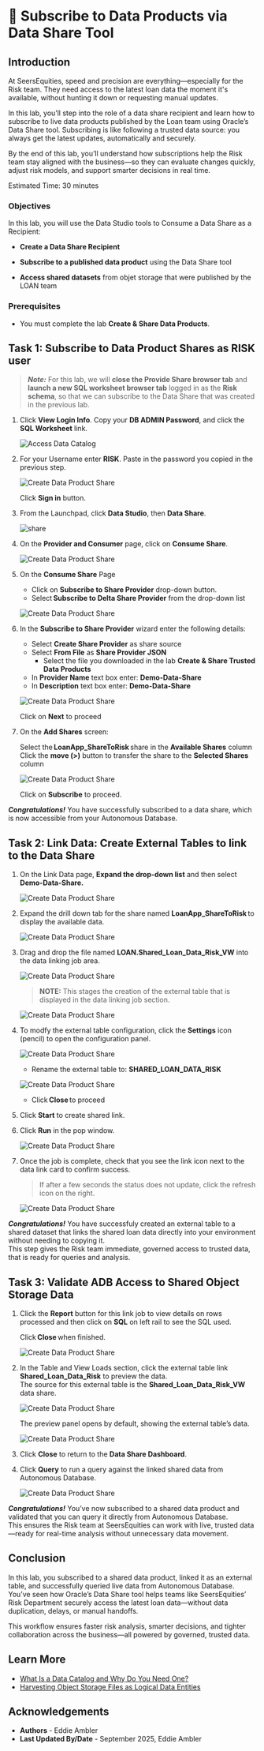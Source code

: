 # 🛒 Subscribe to Data Products via Data Share Tool

## Introduction

At SeersEquities, speed and precision are everything—especially for the Risk team. They need access to the latest loan data the moment it's available, without hunting it down or requesting manual updates.

In this lab, you’ll step into the role of a data share recipient and learn how to subscribe to live data products published by the Loan team using Oracle’s Data Share tool. Subscribing is like following a trusted data source: you always get the latest updates, automatically and securely.

By the end of this lab, you’ll understand how subscriptions help the Risk team stay aligned with the business—so they can evaluate changes quickly, adjust risk models, and support smarter decisions in real time.

Estimated Time: 30 minutes

### Objectives

In this lab, you will use the Data Studio tools to Consume a Data Share as a Recipient:

* **Create a Data Share Recipient**

* **Subscribe to a published data product** using the Data Share tool

* **Access shared datasets** from objet storage that were published by the LOAN team


### Prerequisites

* You must complete the lab **Create & Share Data Products**.

## Task 1: Subscribe to Data Product Shares as RISK user

> ***Note:*** For this lab, we will **close the Provide Share browser tab** and **launch a new SQL worksheet browser tab** logged in as the **Risk schema**, so that we can subscribe to the Data Share that was created in the previous lab.

1. Click **View Login Info**. Copy your **DB ADMIN Password**, and click the **SQL Worksheet** link.

    ![Access Data Catalog](./images/start-demo.png "Access Local Data Catalog")  

2. For your Username enter **RISK**. Paste in the password you copied in the previous step.

   ![Create Data Product Share](./images/subscribe-to-data-share-5.png )

   Click **Sign in** button.

3. From the Launchpad, click **Data Studio**, then **Data Share**.

   ![share](./images/gotoshare.png )

4. On the **Provider and Consumer** page, click on **Consume Share**.

      ![Create Data Product Share](./images/subscribe-to-data-share-8.png )

5. On the **Consume Share** Page

      * Click on **Subscribe to Share Provider** drop-down button.  
      * Select **Subscribe to Delta Share Provider** from the drop-down list  

      ![Create Data Product Share](./images/subscribe-to-delta-share-provider.png)

6. In the **Subscribe to Share Provider** wizard enter the following details:

      * Select **Create Share Provider** as share source
      * Select **From File** as **Share Provider JSON** 
        * Select the file you downloaded in the lab  **Create & Share Trusted Data Products**
      * In **Provider Name** text box enter: **Demo-Data-Share**  
      * In **Description** text box enter: **Demo-Data-Share**

      ![Create Data Product Share](./images/subscribe-to-share-provider.png )

   Click on **Next** to proceed

7. On the **Add Shares** screen:

   Select the **LoanApp\_ShareToRisk** share in the **Available Shares** column  
   Click the **move (>)** button to transfer the share to the **Selected Shares** column  

   ![Create Data Product Share](./images/subscribe-to-share-provider-2.png )

   Click on **Subscribe** to proceed.

***Congratulations!*** You have successfully subscribed to a data share, which is now accessible from your Autonomous Database.

## Task 2: Link Data: Create External Tables to link to the Data Share

1. On the Link Data page, **Expand the drop-down list** and then select **Demo-Data-Share.**

   ![Create Data Product Share](./images/selectshareprovider.png )

2. Expand the drill down tab for the share named **LoanApp\_ShareToRisk** to display the available data.

   ![Create Data Product Share](./images/available.png )

3. Drag and drop the file named **LOAN.Shared\_Loan\_Data\_Risk\_VW** into the data linking job area.

   ![Create Data Product Share](./images/select-shared-data-2.png)

      >**NOTE:** This stages the creation of the external table that is displayed in the data linking job section.  


   ![Create Data Product Share](./images/select-shared-data-3.png)

4. To modfy the external table configuration, click the **Settings** icon (pencil) to open the configuration panel. 

      ![Create Data Product Share](./images/editshare.png )

      * Rename the external table to: **SHARED\_LOAN\_DATA\_RISK**

      ![Create Data Product Share](./images/select-shared-data-4.png )

      * Click **Close** to proceed

5. Click **Start** to create shared link.

6. Click **Run** in the pop window.

      ![Create Data Product Share](./images/select-shared-data-5.png )

7. Once the job is complete, check that you see the link icon next to the data link card to confirm success.

   >If after a few seconds the status does not update, click the refresh icon on the right.

      ![Create Data Product Share](./images/select-shared-data-6.png )

***Congratulations!*** You have successfuly created an external table to a shared dataset that links the shared loan data directly into your environment without needing to copying it. <br> This step gives the Risk team immediate, governed access to trusted data, that is ready for queries and analysis.

## Task 3: Validate ADB Access to Shared Object Storage Data

1. Click the **Report** button for this link job to view details on rows processed and then click on **SQL** on left rail to see the SQL used.

   Click **Close** when finished.

   ![Create Data Product Share](./images/select-shared-data-1a.png )

2. In the Table and View Loads section, click the external table link **Shared\_Loan\_Data\_Risk** to preview the data. <br> The source for this external table is the **Shared\_Loan\_Data\_Risk\_VW** data share.

   ![Create Data Product Share](./images/select-shared-data-2a.png )

   The preview panel opens by default, showing the external table’s data.

   ![Create Data Product Share](./images/select-shared-data-3a.png )

3. Click **Close** to return to the **Data Share Dashboard**.

4. Click **Query** to run a query against the linked shared data from Autonomous Database.

   ![Create Data Product Share](./images/select-shared-data-4a.png )

***Congratulations!*** You’ve now subscribed to a shared data product and validated that you can query it directly from Autonomous Database. <br> This ensures the Risk team at SeersEquities can work with live, trusted data—ready for real-time analysis without unnecessary data movement.

## Conclusion

In this lab, you subscribed to a shared data product, linked it as an external table, and successfully queried live data from Autonomous Database. <br> You’ve seen how Oracle’s Data Share tool helps teams like SeersEquities’ Risk Department securely access the latest loan data—without data duplication, delays, or manual handoffs.

This workflow ensures faster risk analysis, smarter decisions, and tighter collaboration across the business—all powered by governed, trusted data.

## Learn More

* [What Is a Data Catalog and Why Do You Need One?](https://www.oracle.com/big-data/what-is-a-data-catalog/)
* [Harvesting Object Storage Files as Logical Data Entities](https://docs.oracle.com/en-us/iaas/data-catalog/using/logical-entities.htm)

## Acknowledgements
* **Authors** - Eddie Ambler
* **Last Updated By/Date** - September 2025, Eddie Ambler

